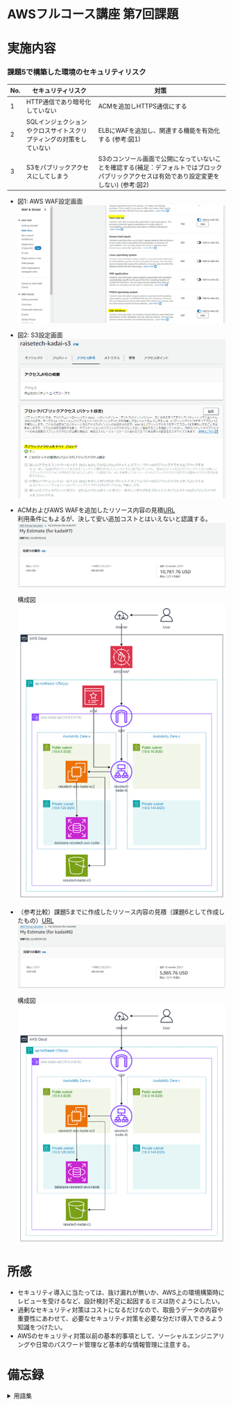 # AWSフルコース講座 第7回課題

# 実施内容

### 課題5で構築した環境のセキュリティリスク

|No.|セキュリティリスク|対策|
|--|--|--|
|1|HTTP通信であり暗号化していない|ACMを追加しHTTPS通信にする|
|2|SQLインジェクションやクロスサイトスクリプティングの対策をしていない|ELBにWAFを追加し、関連する機能を有効化する \(参考:図1\)|
|3|S3をパブリックアクセスにしてしまう|S3のコンソール画面で公開になっていないことを確認する\(補足：デフォルトではブロックパブリックアクセスは有効であり設定変更をしない\) \(参考:図2\)|


- 図1: AWS WAF設定画面  
  ![図1](images_lec7/WAF-set1.PNG)  


- 図2: S3設定画面  
  ![図2](images_lec7/BlockPublic1.PNG)  


- ACMおよびAWS WAFを追加したリソース内容の見積[URL](https://calculator.aws/#/estimate?id=367daa741c382b3975d008b5272b12aec3a046ba)  
  利用条件にもよるが、決して安い追加コストとはいえないと認識する。
  ![図](images_lec7/cost_kadai7.PNG)  

  構成図  
  ![図](images_lec7/Security_added.PNG)  


- （参考比較）課題5までに作成したリソース内容の見積（課題6として作成したもの）[URL](https://calculator.aws/#/estimate?id=82dfc620e4444961a2ac08790249d0c4fb957a1d)  
  ![図](images_lec7/cost_kadai6.PNG)  

  構成図  
  ![図](images_lec6/AWS_Architecture2.PNG)  


# 所感

 - セキュリティ導入に当たっては、抜け漏れが無いか、AWS上の環境構築時にレビューを受けるなど、設計検討不足に起因するミスは防ぐようにしたい。
 - 過剰なセキュリティ対策はコストになるだけなので、取扱うデータの内容や重要性にあわせて、必要なセキュリティ対策を必要な分だけ導入できるよう知識をつけたい。
 - AWSのセキュリティ対策以前の基本的事項として、ソーシャルエンジニアリングや日常のパスワード管理など基本的な情報管理に注意する。

# 備忘録

<details>
<summary> 用語集 </summary>

- [責任共有モデル](https://aws.amazon.com/jp/compliance/shared-responsibility-model/)  
  AWSとAWS利用者との間の責任分担を規定するモデル  
    - AWSは、サービスを提供するインフラ\(ハードウェア、ソフトウェア、ネットワーキング、AWSクラウドのサービスを実行する施設で構成\)の保護について責任を負う。
    - AWSサービス利用者\(ユーザー\)は、AWS上に保管する個人情報、構成\(ファイアウォール、設置等\)、設定\(暗号化やアクセス制限等\)、監視\(利用実態把握\)などAWSサービスの使い方全般に責任を負う。


- AWSが提供している主要なセキュリティ対策サービス  
  - AWSリソースの構成・設定関連
    - [AWS Security Hub](https://docs.aws.amazon.com/ja_jp/securityhub/?icmpid=docs_homepage_security)  
      AWSのセキュリティ状態を設定情報から検索し継続的にチェックし、脆弱な部分を指摘。5段階のセキュリティ標準から1つ以上選択し適用。
      セキュリティイベントの集約管理\(Security Hubの結果をひとつのAWSアカウント・リージョンに集約可能\)
    - [IAM Access Analyzer](https://docs.aws.amazon.com/ja_jp/IAM/latest/UserGuide/what-is-access-analyzer.html)  
      [IAM](https://docs.aws.amazon.com/ja_jp/IAM/latest/UserGuide/introduction.html)の機能のひとつ。
      AWS CloudTrailのIAM操作履歴(90日まで)を基に必要最小限ポリシーの作成や、AWSベストプラクティスに対し設定ポリシーを検証し、過大な権限を与えていないかの確認が可能。
    - [Amazon Inspector](https://docs.aws.amazon.com/ja_jp/inspector/?icmpid=docs_homepage_security)  
      自動的にリソースを評価し、脆弱性やベストプラクティスからの逸脱がないかどうかを確認。重要度の順にセキュリティの所見を示した詳細なリストが作成される。
    - [Amazon GuardDuty](https://docs.aws.amazon.com/ja_jp/guardduty/?icmpid=docs_homepage_security)  
      CloudTrail、VPCフローログ\(EC2\)、DNSログなどを利用したモニタリングサービスで分析結果をHIGH\/MID\/LOWに分類。

  - アプリケーション・データ保護関連
    - [CodeGuru Reviewer](https://docs.aws.amazon.com/ja_jp/codeguru/latest/reviewer-ug/welcome.html)  
      Java/Pythonアプリケーションのパフォーマンス、効率、コード品質を向上するための推奨事項を提案する。
    - [Patch Manager](https://docs.aws.amazon.com/ja_jp/systems-manager/latest/userguide/patch-manager.html)  
      [AWS System Manager\(SSM\)](https://docs.aws.amazon.com/ja_jp/systems-manager/?icmpid=docs_homepage_mgmtgov)の機能のひとつ。
      セキュリティ関連およびその他の種類の更新について、OSやアプリケーションへのパッチ適用を自動化。
    - [Amazon Macie](https://docs.aws.amazon.com/ja_jp/macie/?icmpid=docs_homepage_security)  
      S3バケット内の機密データを検出、モニタリング、保護

  - ファイアウォール関連  
    - [AWS WAF\(Application Firewall\)](https://docs.aws.amazon.com/ja_jp/waf/?icmpid=docs_homepage_security)  
      AWSリソースに転送されるウェブリクエスト\(リクエスト発信元IPアドレス、リクエストコンポーネント etc.\)をモニタリングし管理する。  
    - [AWS Shield](https://docs.aws.amazon.com/ja_jp/waf/?icmpid=docs_homepage_security)  
      DDoS攻撃に対し保護を提供。Standardレベルは追加料金なしで自動組み込み。  
    - [Network Firwall](https://docs.aws.amazon.com/ja_jp/network-firewall/?icmpid=docs_homepage_security)  
      インターネットゲートウェイとVPCの境界に設置するファイアーウォール、および侵入検知および防止サービス。

  - 暗号化関連
    - [ACM\(Certificate Manager\)](https://docs.aws.amazon.com/ja_jp/acm/)  
      AWSリソースでのSSL/TLS証明書の準備、管理、デプロイを一元管理容易する。  
      他のAWSサービスと結合され、コンソール画面からSSL/TLS証明書の配置ができる。ELBやCloudFrontに適用。  
    - [AWS Key Management Service\(KMS\)](https://docs.aws.amazon.com/ja_jp/kms/?icmpid=docs_homepage_crypto) は、AWS の暗号鍵マネージドサービス  
      S3はじめAWSの他のサービスで使用される暗号化およびキー管理サービス。保管データの暗号化に加え、鍵自体の暗号化も行う。
    - [AWS Secrets Manager](https://docs.aws.amazon.com/ja_jp/secretsmanager/?icmpid=docs_homepage_security)  
      データベースやその他のサービスの認証情報を安全に暗号化、保存、取得。
      必要に応じSecrets Managerを呼び出し認証情報を取得することで、アプリケーションでの認証情報ハードコーディングを不要にする。
      RDSではDBのアクセスパスワード定期変更も可能。  

  - 監査・不正検知関連
    - [AWS Config](https://docs.aws.amazon.com/ja_jp/config/?icmpid=docs_homepage_mgmtgov)  
      構築したリソースの構成情報や変更履歴を記録、管理する。  
    - [AWS CloudTrail](https://docs.aws.amazon.com/ja_jp/cloudtrail/?icmpid=docs_homepage_mgmtgov)  
      アカウントのAWSサービスに対するAPI操作履歴を記録・保持する。  
    - [AWS CloudWatch](https://docs.aws.amazon.com/ja_jp/cloudwatch/?icmpid=docs_homepage_mgmtgov)  
      Amazon CloudWatch は、数分で使用を開始できる、信頼性、拡張性、および柔軟性あるモニタリングソリューションを提供。  
    - [AWS SNS\(Simple Notification Service\)](https://docs.aws.amazon.com/ja_jp/sns/?icmpid=docs_homepage_appintegration)  
      メッセージ配信を提供する\(CloudWatch Alarmや各種アプリケーションから、AWS運用担当者や別のアプリケーションへ\)
    - [Amazon Detective](https://docs.aws.amazon.com/ja_jp/detective/?icmpid=docs_homepage_security)  
      セキュリティ検出結果や疑わしいアクティビティを分析、調査し、その原因を特定する。

</details>
